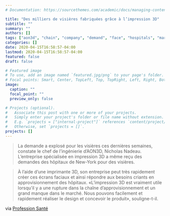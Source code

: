 ```yaml
---
# Documentation: https://sourcethemes.com/academic/docs/managing-content/

title: "Des milliers de visières fabriquées grâce à l’impression 3D"
subtitle: ""
summary: ""
authors: []
tags: ["aon3d", "chain", "company", "demand", "face", "hospitals", "market", "nadeau", "new", "nicholas", "officer", "picture", "printer", "product", "profession", "shields", "shortage", "thousands", "visors", "week", "york","covid"]
categories: []
date: 2020-04-15T16:58:57-04:00
lastmod: 2020-04-15T16:58:57-04:00
featured: false
draft: false

# Featured image
# To use, add an image named `featured.jpg/png` to your page's folder.
# Focal points: Smart, Center, TopLeft, Top, TopRight, Left, Right, BottomLeft, Bottom, BottomRight.
image:
  caption: ""
  focal_point: ""
  preview_only: false

# Projects (optional).
#   Associate this post with one or more of your projects.
#   Simply enter your project's folder or file name without extension.
#   E.g. `projects = ["internal-project"]` references `content/project/deep-learning/index.md`.
#   Otherwise, set `projects = []`.
projects: []
---
```


> La demande a explosé pour les visières ces dernières semaines, constate le chef de l’ingénierie d’AON3D, Nicholas Nadeau.
> L’entreprise spécialisée en impression 3D a même reçu des demandes des hôpitaux de New-York pour des visières.

> À l’aide d’une imprimante 3D, son entreprise peut très rapidement créer ces écrans faciaux et ainsi répondre aux besoins criants en approvisionnement des hôpitaux.
> «L’impression 3D est vraiment utile lorsqu’il y a une rupture dans la chaîne d’approvisionnement et un grand manque dans le marché.
> Nous pouvons facilement et rapidement réaliser le design et concevoir le produit», souligne-t-il.

via [Profession Santé](https://www.professionsante.ca/gestionnairesdesante/covid/des-milliers-de-visieres-fabriquees-grace-a-limpression-3d-38777)

